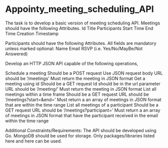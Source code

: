 # Appointy_meeting_scheduling_API


The task is to develop a basic version of meeting scheduling API. 
Meetings should have the following Attributes. 
Id
Title
Participants
Start Time
End Time
Creation Timestamp

Participants should have the following Attributes. All fields are mandatory unless marked optional:
Name
Email
RSVP (i.e. Yes/No/MayBe/Not Answered)

Develop an HTTP JSON API capable of the following operations,

Schedule a meeting
Should be a POST request
Use JSON request body
URL should be ‘/meetings’
Must return the meeting in JSON format
Get a meeting using id
Should be a GET request
Id should be in the url parameter
URL should be ‘/meeting/<id here>’
Must return the meeting in JSON format
List all meetings within a time frame
Should be a GET request
URL should be ‘/meetings?start=<start time here>&end=<end time here>’
Must return a an array of meetings in JSON format that are within the time range
List all meetings of a participant
Should be a GET request
URL should be ‘/meetings?participant=<email id>’
Must return a an array of meetings in JSON format that have the participant received in the email within the time range


Additional Constraints/Requirements:
The API should be developed using Go.
MongoDB should be used for storage.
Only packages/libraries listed here and here can be used.
